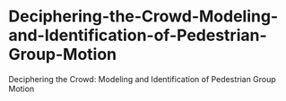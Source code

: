 # Deciphering-the-Crowd-Modeling-and-Identification-of-Pedestrian-Group-Motion
Deciphering the Crowd: Modeling and Identification of Pedestrian Group Motion
